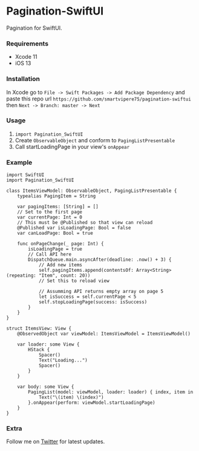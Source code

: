 # Pagination-SwiftUI

Pagination for SwiftUI.

### Requirements

* Xcode 11
* iOS 13

### Installation

In Xcode go to `File -> Swift Packages -> Add Package Dependency` and paste this repo url `https://github.com/smartvipere75/pagination-swiftui` then `Next -> Branch: master -> Next`  

### Usage

1. `import Pagination_SwiftUI`
2. Create `ObservableObject` and conform to `PagingListPresentable`
3. Call startLoadingPage in your view's `onAppear`

### Example

```
import SwiftUI
import Pagination_SwiftUI

class ItemsViewModel: ObservableObject, PagingListPresentable {
    typealias PagingItem = String
    
    var pagingItems: [String] = []
    // Set to the first page
    var currentPage: Int = 0
    // This must be @Published so that view can reload
    @Published var isLoadingPage: Bool = false
    var canLoadPage: Bool = true
    
    func onPageChange(_ page: Int) {
        isLoadingPage = true
        // Call API here
        DispatchQueue.main.asyncAfter(deadline: .now() + 3) {
            // Add new items
            self.pagingItems.append(contentsOf: Array<String>(repeating: "Item", count: 20))
            // Set this to reload view
            
            // Assumming API returns empty array on page 5
            let isSuccess = self.currentPage < 5
            self.stopLoadingPage(success: isSuccess)
        }
    }
}

struct ItemsView: View {
    @ObservedObject var viewModel: ItemsViewModel = ItemsViewModel()
    
    var loader: some View {
        HStack {
            Spacer()
            Text("Loading...")
            Spacer()
        }
    }
    
    var body: some View {
        PagingList(model: viewModel, loader: loader) { index, item in
            Text("\(item) \(index)")
        }.onAppear(perform: viewModel.startLoadingPage)
    }
}

```

### Extra

Follow me on [Twitter](https://twitter.com/smartvipere75) for latest updates.
